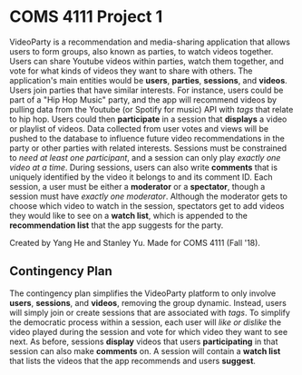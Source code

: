 COMS 4111 Project 1
===================

VideoParty is a recommendation and media-sharing application that allows users to form groups, also known as parties, to watch videos together. Users can share Youtube videos within parties, watch them together, and vote for what kinds of videos they want to share with others. The application's main entities would be **users**, **parties**, **sessions**, and **videos**. Users join parties that have similar interests. For instance, users could be part of a "Hip Hop Music" party, and the app will recommend videos by pulling data from the Youtube (or Spotify for music) API with _tags_ that relate to hip hop. Users could then **participate** in a session that **displays** a video or playlist of videos. Data collected from user votes and views will be pushed to the database to influence future video recommendations in the party or other parties with related interests. Sessions must be constrained to _need at least one participant_, and a session can only play _exactly one video at a time_. During sessions, users can also write **comments** that is uniquely identified by the video it belongs to and its comment ID. Each session, a user must be either a **moderator** or a **spectator**, though a session must have _exactly one moderator_. Although the moderator gets to choose which video to watch in the session, spectators get to add videos they would like to see on a **watch list**, which is appended to the **recommendation list** that the app suggests for the party.

Created by Yang He and Stanley Yu. Made for COMS 4111 (Fall '18).

## Contingency Plan

The contingency plan simplifies the VideoParty platform to only involve **users**, **sessions**, and **videos**, removing the group dynamic. Instead, users will simply join or create sessions that are associated with _tags_. To simplify the democratic process within a session, each user will _like or dislike_ the video played during the session and vote for which video they want to see next. As before, sessions **display** videos that users **participating** in that session can also make **comments** on. A session will contain a **watch list** that lists the videos that the app recommends and users **suggest**.
